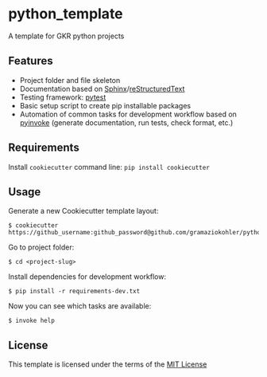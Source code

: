 # python_template

A template for GKR python projects

## Features

* Project folder and file skeleton
* Documentation based on [Sphinx](http://www.sphinx-doc.org/en/master/)/[reStructuredText](http://docutils.sourceforge.net/rst.html)
* Testing framework: [pytest](https://docs.pytest.org/en/latest/)
* Basic setup script to create pip installable packages
* Automation of common tasks for development workflow based on [pyinvoke](http://www.pyinvoke.org/) (generate documentation, run tests, check format, etc.)

## Requirements

Install `cookiecutter` command line: `pip install cookiecutter`    

## Usage

Generate a new Cookiecutter template layout:
```
$ cookiecutter https://github_username:github_password@github.com/gramaziokohler/python_template.git
```

Go to project folder:

```
$ cd <project-slug>
```

Install dependencies for development workflow:

```
$ pip install -r requirements-dev.txt
```

Now you can see which tasks are available:

```
$ invoke help
```

## License

This template is licensed under the terms of the [MIT License](/LICENSE)
